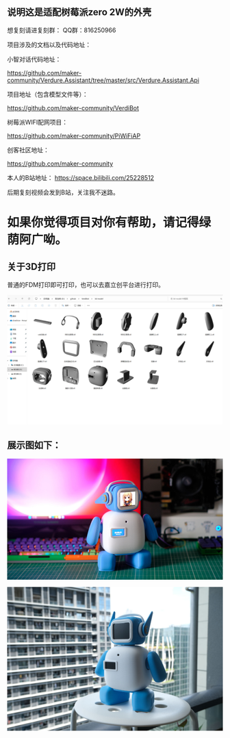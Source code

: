 ## 说明这是适配树莓派zero 2W的外壳

想复刻请进复刻群：
QQ群：816250966

项目涉及的文档以及代码地址：

小智对话代码地址：

https://github.com/maker-community/Verdure.Assistant/tree/master/src/Verdure.Assistant.Api

项目地址（包含模型文件等）：

https://github.com/maker-community/VerdiBot

树莓派WIFI配网项目：

https://github.com/maker-community/PiWiFiAP

创客社区地址：

https://github.com/maker-community

本人的B站地址：
https://space.bilibili.com/25228512

后期复刻视频会发到B站，关注我不迷路。

# 如果你觉得项目对你有帮助，请记得**绿荫阿广**呦。

## 关于3D打印

普通的FDM打印即可打印，也可以去嘉立创平台进行打印。

![show3](/assets/3d-model.png)

## 展示图如下：

![show1](/assets/show1.jpg)

![show2](/assets/show2.jpg)

